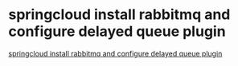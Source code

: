 # springcloud install rabbitmq and configure delayed queue plugin
[springcloud install rabbitmq and configure delayed queue plugin](https://aiwithcloud.com/2022/09/19/springcloud_install_rabbitmq_and_configure_delayed_queue_plugin/)